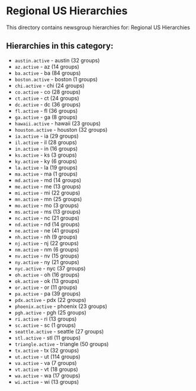 # Regional US Hierarchies

This directory contains newsgroup hierarchies for: Regional US Hierarchies

## Hierarchies in this category:

- `austin.active` - austin (32 groups)
- `az.active` - az (14 groups)
- `ba.active` - ba (84 groups)
- `boston.active` - boston (1 groups)
- `chi.active` - chi (24 groups)
- `co.active` - co (28 groups)
- `ct.active` - ct (24 groups)
- `dc.active` - dc (36 groups)
- `fl.active` - fl (36 groups)
- `ga.active` - ga (8 groups)
- `hawaii.active` - hawaii (23 groups)
- `houston.active` - houston (32 groups)
- `ia.active` - ia (29 groups)
- `il.active` - il (28 groups)
- `in.active` - in (16 groups)
- `ks.active` - ks (3 groups)
- `ky.active` - ky (6 groups)
- `la.active` - la (19 groups)
- `ma.active` - ma (1 groups)
- `md.active` - md (14 groups)
- `me.active` - me (13 groups)
- `mi.active` - mi (22 groups)
- `mn.active` - mn (25 groups)
- `mo.active` - mo (3 groups)
- `ms.active` - ms (13 groups)
- `nc.active` - nc (21 groups)
- `nd.active` - nd (14 groups)
- `ne.active` - ne (41 groups)
- `nh.active` - nh (9 groups)
- `nj.active` - nj (22 groups)
- `nm.active` - nm (6 groups)
- `nv.active` - nv (15 groups)
- `ny.active` - ny (21 groups)
- `nyc.active` - nyc (37 groups)
- `oh.active` - oh (16 groups)
- `ok.active` - ok (13 groups)
- `or.active` - or (11 groups)
- `pa.active` - pa (39 groups)
- `pdx.active` - pdx (22 groups)
- `phoenix.active` - phoenix (23 groups)
- `pgh.active` - pgh (25 groups)
- `ri.active` - ri (13 groups)
- `sc.active` - sc (1 groups)
- `seattle.active` - seattle (27 groups)
- `stl.active` - stl (11 groups)
- `triangle.active` - triangle (50 groups)
- `tx.active` - tx (32 groups)
- `ut.active` - ut (114 groups)
- `va.active` - va (7 groups)
- `vt.active` - vt (18 groups)
- `wa.active` - wa (17 groups)
- `wi.active` - wi (13 groups)
